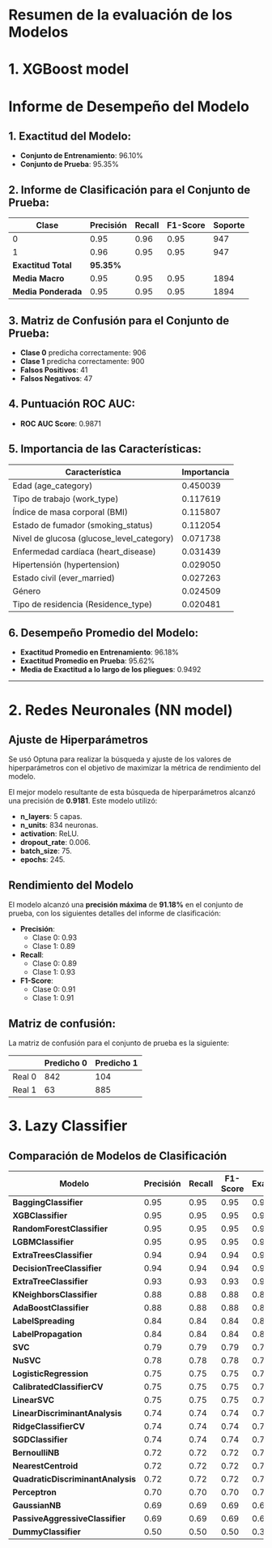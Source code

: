 # Resumen de la evaluación de los Modelos

# 1. XGBoost model

# Informe de Desempeño del Modelo

## 1. Exactitud del Modelo:
- **Conjunto de Entrenamiento**: 96.10%
- **Conjunto de Prueba**: 95.35%

## 2. Informe de Clasificación para el Conjunto de Prueba:
| Clase | Precisión | Recall | F1-Score | Soporte |
|-------|-----------|--------|----------|---------|
| 0     | 0.95      | 0.96   | 0.95     | 947     |
| 1     | 0.96      | 0.95   | 0.95     | 947     |
| **Exactitud Total** | **95.35%** |
| **Media Macro** | 0.95      | 0.95   | 0.95     | 1894   |
| **Media Ponderada** | 0.95      | 0.95   | 0.95     | 1894   |

## 3. Matriz de Confusión para el Conjunto de Prueba:
- **Clase 0** predicha correctamente: 906
- **Clase 1** predicha correctamente: 900
- **Falsos Positivos**: 41
- **Falsos Negativos**: 47

## 4. Puntuación ROC AUC:
- **ROC AUC Score**: 0.9871

## 5. Importancia de las Características:
| Característica               | Importancia |
|------------------------------|-------------|
| Edad (age_category)           | 0.450039    |
| Tipo de trabajo (work_type)   | 0.117619    |
| Índice de masa corporal (BMI) | 0.115807    |
| Estado de fumador (smoking_status) | 0.112054    |
| Nivel de glucosa (glucose_level_category) | 0.071738    |
| Enfermedad cardíaca (heart_disease) | 0.031439    |
| Hipertensión (hypertension)   | 0.029050    |
| Estado civil (ever_married)   | 0.027263    |
| Género                        | 0.024509    |
| Tipo de residencia (Residence_type) | 0.020481    |

## 6. Desempeño Promedio del Modelo:
- **Exactitud Promedio en Entrenamiento**: 96.18%
- **Exactitud Promedio en Prueba**: 95.62%
- **Media de Exactitud a lo largo de los pliegues**: 0.9492
---

# 2. Redes Neuronales (NN model)

## Ajuste de Hiperparámetros 
Se usó Optuna para realizar la búsqueda y ajuste de los valores de hiperparámetros con el objetivo de maximizar la métrica de rendimiento del modelo. 

El mejor modelo resultante de esta búsqueda de hiperparámetros alcanzó una precisión de **0.9181**. Este modelo utilizó:

- **n_layers**: 5 capas.
- **n_units**: 834 neuronas.
- **activation**: ReLU.
- **dropout_rate**: 0.006.
- **batch_size**: 75.
- **epochs**: 245.

## Rendimiento del Modelo
El modelo alcanzó una **precisión máxima** de **91.18%** en el conjunto de prueba, con los siguientes detalles del informe de clasificación:

- **Precisión**: 
  - Clase 0: 0.93 
  - Clase 1: 0.89
- **Recall**: 
  - Clase 0: 0.89 
  - Clase 1: 0.93
- **F1-Score**: 
  - Clase 0: 0.91
  - Clase 1: 0.91

## Matriz de confusión:
La matriz de confusión para el conjunto de prueba es la siguiente:

|      | Predicho 0 | Predicho 1 |
|------|------------|------------|
| Real 0 |    842     |    104     |
| Real 1 |     63     |    885     |

# 3. Lazy Classifier

## Comparación de Modelos de Clasificación

| Modelo                             | Precisión | Recall | F1-Score | Exactitud |
|------------------------------------|-----------|--------|----------|-----------|
| **BaggingClassifier**              | 0.95      | 0.95   | 0.95     | 0.95      |
| **XGBClassifier**                  | 0.95      | 0.95   | 0.95     | 0.95      |
| **RandomForestClassifier**         | 0.95      | 0.95   | 0.95     | 0.95      |
| **LGBMClassifier**                 | 0.95      | 0.95   | 0.95     | 0.95      |
| **ExtraTreesClassifier**           | 0.94      | 0.94   | 0.94     | 0.94      |
| **DecisionTreeClassifier**         | 0.94      | 0.94   | 0.94     | 0.94      |
| **ExtraTreeClassifier**            | 0.93      | 0.93   | 0.93     | 0.93      |
| **KNeighborsClassifier**           | 0.88      | 0.88   | 0.88     | 0.88      |
| **AdaBoostClassifier**             | 0.88      | 0.88   | 0.88     | 0.88      |
| **LabelSpreading**                 | 0.84      | 0.84   | 0.84     | 0.84      |
| **LabelPropagation**               | 0.84      | 0.84   | 0.84     | 0.84      |
| **SVC**                            | 0.79      | 0.79   | 0.79     | 0.78      |
| **NuSVC**                          | 0.78      | 0.78   | 0.78     | 0.78      |
| **LogisticRegression**             | 0.75      | 0.75   | 0.75     | 0.75      |
| **CalibratedClassifierCV**         | 0.75      | 0.75   | 0.75     | 0.75      |
| **LinearSVC**                      | 0.75      | 0.75   | 0.75     | 0.75      |
| **LinearDiscriminantAnalysis**     | 0.74      | 0.74   | 0.74     | 0.74      |
| **RidgeClassifierCV**              | 0.74      | 0.74   | 0.74     | 0.74      |
| **SGDClassifier**                  | 0.74      | 0.74   | 0.74     | 0.74      |
| **BernoulliNB**                    | 0.72      | 0.72   | 0.72     | 0.72      |
| **NearestCentroid**                | 0.72      | 0.72   | 0.72     | 0.71      |
| **QuadraticDiscriminantAnalysis**  | 0.72      | 0.72   | 0.72     | 0.70      |
| **Perceptron**                     | 0.70      | 0.70   | 0.70     | 0.70      |
| **GaussianNB**                     | 0.69      | 0.69   | 0.69     | 0.68      |
| **PassiveAggressiveClassifier**    | 0.69      | 0.69   | 0.69     | 0.69      |
| **DummyClassifier**                | 0.50      | 0.50   | 0.50     | 0.33      |
